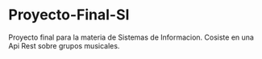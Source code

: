 # Proyecto-Final-SI
Proyecto final para la materia de Sistemas de Informacion. Cosiste en una Api Rest sobre grupos musicales.
